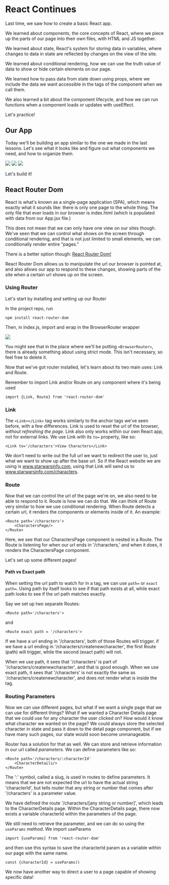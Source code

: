 # React Continues

Last time, we saw how to create a basic React app.  

We learned about components, the core concepts of React, where we piece up the parts of our page into their own files, with HTML and JS together.

We learned about state, React's system for storing data in variables, where changes to data in state are reflected by changes on the view of the site.

We learned about conditional rendering, how we can use the truth value of data to show or hide certain elements on our page.

We learned how to pass data from state down using props, where we include the data we want accessible in the tags of the component when we call them.

We also learned a bit about the component lifecycle, and how we can run functions when a component loads or updates with useEffect.

Let's practice!

## Our App

Today we'll be building an app similar to the one we made in the last lessons.  Let's see what it looks like and figure out what components we need, and how to organize them.

![](./images/top.png)
![](./images/middle.png)
![](./images/bottom.png)

Let's build it!

## React Router Dom

React is what's known as a single-page application (SPA), which means exactly what it sounds like: there is only one page to the whole thing.  The only file that ever loads in our browser is index.html (which is populated with data from our App.jsx file.)

This does not mean that we can only have one view on our sites though.  We've seen that we can control what shows on the screen through conditional rendering, and that is not just limited to small elements, we can conditionally render entire "pages."

There is a better option though: [React Router Dom!](https://reactrouter.com/web/guides/quick-start)

React Router Dom allows us to manipulate the url our browser is pointed at, and also allows our app to respond to these changes, showing parts of the site when a certain url shows up on the screen.

### Using Router

Let's start by installing and setting up our Router

In the project repo, run

	npm install react-router-dom
	
Then, in Index.js, import and wrap <App/> in the BrowserRouter wrapper

![](./images/browserrouter.png)

You might see that in the place where we'll be putting `<BrowserRouter>`, there is already something about using strict mode.  This isn't necessary, so feel free to delete it.

Now that we've got router installed, let's learn about its two main uses: Link and Route.

Remember to import Link and/or Route on any component where it's being used

	import {Link, Route} from 'react-router-dom'

### Link

The `<Link></Link>` tag works similarly to the anchor tags we've seen before, with a few differences. Link is used to reset the url of the browser, *without refreshing the page.* Link also only works within our own React app, not for external links. We use Link with its `to=` property, like so:

	<Link to='/characters'>View Characters</Link>
	
We don't need to write out the full url we want to redirect the user to, just what we want to show up after the base url. So if the React website we are using is www.starwarsinfo.com, using that Link will send us to www.starwarsinfo.com/characters.

### Route

Now that we can control the url of the page we're on, we also need to be able to respond to it.  Route is how we can do that.  We can think of Route very similar to how we use conditional rendering.  When Route detects a certain url, it renders the components or elements inside of it.  An example:

	<Route path='/characters'>
		<CharactersPage/>
	</Route>
	
Here, we see that our CharactersPage component is nested in a Route.  The Route is listening for when our url ends in '/characters,' and when it does, it renders the CharactersPage component.


Let's set up some different pages!

#### Path vs Exact path

When setting the url path to watch for in a <Route> tag, we can use `path=` or `exact path=`.  Using path by itself looks to see if that path exists at all, while exact path looks to see if the url path matches exactly.

Say we set up two separate Routes:

	<Route path='/characters'>
	
and

	<Route exact path = '/characters'>
	
If we have a url ending in '/characters', both of those Routes will trigger.  if we have a url ending in '/characters/createnewcharacter', the first Route (path) will trigger, while the second (exact path) will not.

When we use path, it sees that '/characters' is part of '/characters/createnewcharacter', and that is good enough.  When we use exact path, it sees that '/characters' is not exactly the same as '/characters/createnewcharacter', and does not render what is inside the tag.

### Routing Parameters

Now we can use different pages, but what if we want a single page that we can use for different things? What if we wanted a Character Details page that we could use for any character the user clicked on? How would it know what character we wanted on the page? We could always store the selected character in state and pass it down to the detail page component, but if we have many such pages, our state would soon become unmanageable.

Router has a solution for that as well. We can store and retrieve information in our url called *parameters.* We can define parameters like so:

	<Route path='/characters/:characterId'
		<CharacterDetails/>
	</Route>
	
The ':' symbol, called a slug, is used in routes to define parameters. It means that we are not expected the url to have the actual string 'characterId', but tells router that any string or number that comes after '/characters' is a parameter value.

We have defined the route '/characters/[any string or number]', which leads to the CharacterDetails page.  Within the CharacterDetails page, there now exists a variable characterId within the parameters of the page.

We still need to retrieve the parameter, and we can do so using the `useParams` method. We import useParams

	import {useParams} from 'react-router-dom'
	
and then use this syntax to save the characterId param as a variable within our page with the same name.
	
	const {characterId} = useParams()
	
We now have another way to direct a user to a page capable of showing specific data!

